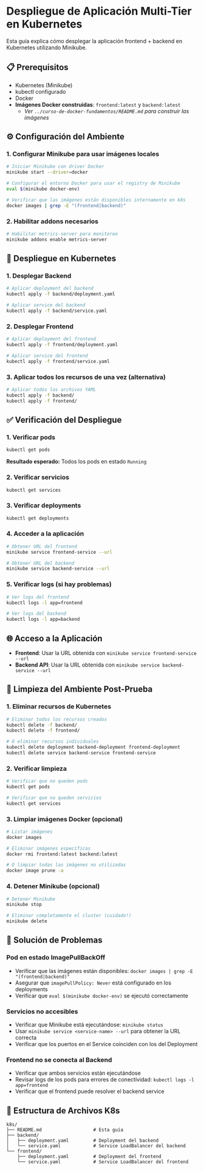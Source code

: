 # Despliegue de Aplicación Multi-Tier en Kubernetes

Esta guía explica cómo desplegar la aplicación frontend + backend en Kubernetes utilizando Minikube.

## 📋 Prerequisitos

- Kubernetes (Minikube)
- kubectl configurado
- Docker
- **Imágenes Docker construidas**: `frontend:latest` y `backend:latest`
  - *Ver `../curso-de-docker-fundamentos/README.md` para construir las imágenes*

## ⚙️ Configuración del Ambiente

### 1. Configurar Minikube para usar imágenes locales

```bash
# Iniciar Minikube con driver Docker
minikube start --driver=docker

# Configurar el entorno Docker para usar el registry de Minikube
eval $(minikube docker-env)

# Verificar que las imágenes están disponibles internamente en k8s
docker images | grep -E "(frontend|backend)"
```

### 2. Habilitar addons necesarios

```bash
# Habilitar metrics-server para monitoreo
minikube addons enable metrics-server
```

## 🚀 Despliegue en Kubernetes

### 1. Desplegar Backend

```bash
# Aplicar deployment del backend
kubectl apply -f backend/deployment.yaml

# Aplicar service del backend
kubectl apply -f backend/service.yaml
```

### 2. Desplegar Frontend

```bash
# Aplicar deployment del frontend
kubectl apply -f frontend/deployment.yaml

# Aplicar service del frontend
kubectl apply -f frontend/service.yaml
```

### 3. Aplicar todos los recursos de una vez (alternativa)

```bash
# Aplicar todos los archivos YAML
kubectl apply -f backend/
kubectl apply -f frontend/
```

## ✅ Verificación del Despliegue

### 1. Verificar pods
```bash
kubectl get pods
```
**Resultado esperado:** Todos los pods en estado `Running`

### 2. Verificar servicios
```bash
kubectl get services
```

### 3. Verificar deployments
```bash
kubectl get deployments
```

### 4. Acceder a la aplicación

```bash
# Obtener URL del frontend
minikube service frontend-service --url

# Obtener URL del backend
minikube service backend-service --url
```

### 5. Verificar logs (si hay problemas)
```bash
# Ver logs del frontend
kubectl logs -l app=frontend

# Ver logs del backend
kubectl logs -l app=backend
```

## 🌐 Acceso a la Aplicación

- **Frontend**: Usar la URL obtenida con `minikube service frontend-service --url`
- **Backend API**: Usar la URL obtenida con `minikube service backend-service --url`

## 🧹 Limpieza del Ambiente Post-Prueba

### 1. Eliminar recursos de Kubernetes

```bash
# Eliminar todos los recursos creados
kubectl delete -f backend/
kubectl delete -f frontend/

# O eliminar recursos individuales
kubectl delete deployment backend-deployment frontend-deployment
kubectl delete service backend-service frontend-service
```

### 2. Verificar limpieza
```bash
# Verificar que no queden pods
kubectl get pods

# Verificar que no queden servicios
kubectl get services
```

### 3. Limpiar imágenes Docker (opcional)
```bash
# Listar imágenes
docker images

# Eliminar imágenes específicas
docker rmi frontend:latest backend:latest

# O limpiar todas las imágenes no utilizadas
docker image prune -a
```

### 4. Detener Minikube (opcional)
```bash
# Detener Minikube
minikube stop

# Eliminar completamente el cluster (cuidado!)
minikube delete
```

## 🐛 Solución de Problemas

### Pod en estado ImagePullBackOff
- Verificar que las imágenes están disponibles: `docker images | grep -E "(frontend|backend)"`
- Asegurar que `imagePullPolicy: Never` está configurado en los deployments
- Verificar que `eval $(minikube docker-env)` se ejecutó correctamente

### Servicios no accesibles
- Verificar que Minikube está ejecutándose: `minikube status`
- Usar `minikube service <service-name> --url` para obtener la URL correcta
- Verificar que los puertos en el Service coinciden con los del Deployment

### Frontend no se conecta al Backend
- Verificar que ambos servicios están ejecutándose
- Revisar logs de los pods para errores de conectividad: `kubectl logs -l app=frontend`
- Verificar que el frontend puede resolver el backend service

## 📁 Estructura de Archivos K8s

```
k8s/
├── README.md                   # Esta guía
├── backend/
│   ├── deployment.yaml         # Deployment del backend
│   └── service.yaml            # Service LoadBalancer del backend
└── frontend/
    ├── deployment.yaml         # Deployment del frontend
    └── service.yaml            # Service LoadBalancer del frontend
```
